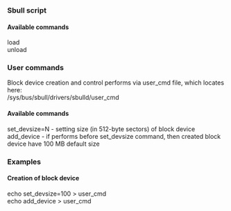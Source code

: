 ### Sbull script
#### Available commands
   load\
   unload

### User commands
Block device creation and control performs via user_cmd file, which locates here:\
   /sys/bus/sbull/drivers/sbulld/user_cmd

#### Available commands
   set_devsize=N - setting size (in 512-byte sectors) of block device\
   add_device - if performs before set_devsize command, then created block device have 100 MB default size

### Examples
#### Creation of block device
   echo set_devsize=100 > user_cmd\
   echo add_device > user_cmd
